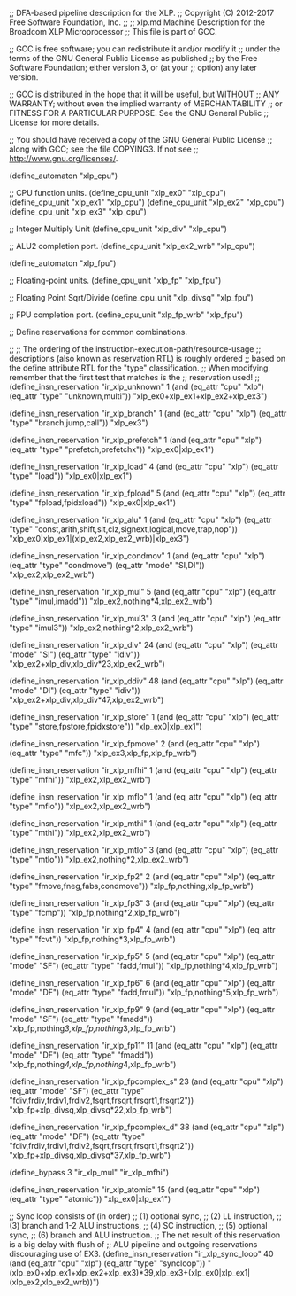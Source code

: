 ;; DFA-based pipeline description for the XLP.
;; Copyright (C) 2012-2017 Free Software Foundation, Inc.
;;
;; xlp.md   Machine Description for the Broadcom XLP Microprocessor
;; This file is part of GCC.

;; GCC is free software; you can redistribute it and/or modify it
;; under the terms of the GNU General Public License as published
;; by the Free Software Foundation; either version 3, or (at your
;; option) any later version.

;; GCC is distributed in the hope that it will be useful, but WITHOUT
;; ANY WARRANTY; without even the implied warranty of MERCHANTABILITY
;; or FITNESS FOR A PARTICULAR PURPOSE.  See the GNU General Public
;; License for more details.

;; You should have received a copy of the GNU General Public License
;; along with GCC; see the file COPYING3.  If not see
;; <http://www.gnu.org/licenses/>.

(define_automaton "xlp_cpu")

;; CPU function units.
(define_cpu_unit "xlp_ex0" "xlp_cpu")
(define_cpu_unit "xlp_ex1" "xlp_cpu")
(define_cpu_unit "xlp_ex2" "xlp_cpu")
(define_cpu_unit "xlp_ex3" "xlp_cpu")

;; Integer Multiply Unit
(define_cpu_unit "xlp_div" "xlp_cpu")

;; ALU2 completion port.
(define_cpu_unit "xlp_ex2_wrb" "xlp_cpu")

(define_automaton "xlp_fpu")

;; Floating-point units.
(define_cpu_unit "xlp_fp" "xlp_fpu")

;; Floating Point Sqrt/Divide
(define_cpu_unit "xlp_divsq" "xlp_fpu")

;; FPU completion port.
(define_cpu_unit "xlp_fp_wrb" "xlp_fpu")

;; Define reservations for common combinations.

;;
;; The ordering of the instruction-execution-path/resource-usage
;; descriptions (also known as reservation RTL) is roughly ordered
;; based on the define attribute RTL for the "type" classification.
;; When modifying, remember that the first test that matches is the
;; reservation used!
;;
(define_insn_reservation "ir_xlp_unknown" 1
  (and (eq_attr "cpu" "xlp")
       (eq_attr "type" "unknown,multi"))
  "xlp_ex0+xlp_ex1+xlp_ex2+xlp_ex3")

(define_insn_reservation "ir_xlp_branch" 1
  (and (eq_attr "cpu" "xlp")
       (eq_attr "type" "branch,jump,call"))
  "xlp_ex3")

(define_insn_reservation "ir_xlp_prefetch" 1
  (and (eq_attr "cpu" "xlp")
       (eq_attr "type" "prefetch,prefetchx"))
  "xlp_ex0|xlp_ex1")

(define_insn_reservation "ir_xlp_load" 4
  (and (eq_attr "cpu" "xlp")
       (eq_attr "type" "load"))
  "xlp_ex0|xlp_ex1")

(define_insn_reservation "ir_xlp_fpload" 5
  (and (eq_attr "cpu" "xlp")
       (eq_attr "type" "fpload,fpidxload"))
  "xlp_ex0|xlp_ex1")

(define_insn_reservation "ir_xlp_alu" 1
  (and (eq_attr "cpu" "xlp")
       (eq_attr "type" "const,arith,shift,slt,clz,signext,logical,move,trap,nop"))
  "xlp_ex0|xlp_ex1|(xlp_ex2,xlp_ex2_wrb)|xlp_ex3")

(define_insn_reservation "ir_xlp_condmov" 1
  (and (eq_attr "cpu" "xlp")
       (eq_attr "type" "condmove")
       (eq_attr "mode" "SI,DI"))
  "xlp_ex2,xlp_ex2_wrb")

(define_insn_reservation "ir_xlp_mul" 5
  (and (eq_attr "cpu" "xlp")
       (eq_attr "type" "imul,imadd"))
  "xlp_ex2,nothing*4,xlp_ex2_wrb")

(define_insn_reservation "ir_xlp_mul3" 3
  (and (eq_attr "cpu" "xlp")
       (eq_attr "type" "imul3"))
  "xlp_ex2,nothing*2,xlp_ex2_wrb")

(define_insn_reservation "ir_xlp_div" 24
  (and (eq_attr "cpu" "xlp")
       (eq_attr "mode" "SI")
       (eq_attr "type" "idiv"))
  "xlp_ex2+xlp_div,xlp_div*23,xlp_ex2_wrb")

(define_insn_reservation "ir_xlp_ddiv" 48
  (and (eq_attr "cpu" "xlp")
       (eq_attr "mode" "DI")
       (eq_attr "type" "idiv"))
  "xlp_ex2+xlp_div,xlp_div*47,xlp_ex2_wrb")

(define_insn_reservation "ir_xlp_store" 1
  (and (eq_attr "cpu" "xlp")
       (eq_attr "type" "store,fpstore,fpidxstore"))
  "xlp_ex0|xlp_ex1")

(define_insn_reservation "ir_xlp_fpmove" 2
  (and (eq_attr "cpu" "xlp")
       (eq_attr "type" "mfc"))
 "xlp_ex3,xlp_fp,xlp_fp_wrb")

(define_insn_reservation "ir_xlp_mfhi" 1
  (and (eq_attr "cpu" "xlp")
       (eq_attr "type" "mfhi"))
  "xlp_ex2,xlp_ex2_wrb")

(define_insn_reservation "ir_xlp_mflo" 1
  (and (eq_attr "cpu" "xlp")
       (eq_attr "type" "mflo"))
  "xlp_ex2,xlp_ex2_wrb")

(define_insn_reservation "ir_xlp_mthi" 1
  (and (eq_attr "cpu" "xlp")
       (eq_attr "type" "mthi"))
  "xlp_ex2,xlp_ex2_wrb")

(define_insn_reservation "ir_xlp_mtlo" 3
  (and (eq_attr "cpu" "xlp")
       (eq_attr "type" "mtlo"))
  "xlp_ex2,nothing*2,xlp_ex2_wrb")

(define_insn_reservation "ir_xlp_fp2" 2
  (and (eq_attr "cpu" "xlp")
       (eq_attr "type" "fmove,fneg,fabs,condmove"))
  "xlp_fp,nothing,xlp_fp_wrb")

(define_insn_reservation "ir_xlp_fp3" 3
  (and (eq_attr "cpu" "xlp")
       (eq_attr "type" "fcmp"))
  "xlp_fp,nothing*2,xlp_fp_wrb")

(define_insn_reservation "ir_xlp_fp4" 4
  (and (eq_attr "cpu" "xlp")
       (eq_attr "type" "fcvt"))
  "xlp_fp,nothing*3,xlp_fp_wrb")

(define_insn_reservation "ir_xlp_fp5" 5
  (and (eq_attr "cpu" "xlp")
       (eq_attr "mode" "SF")
       (eq_attr "type" "fadd,fmul"))
  "xlp_fp,nothing*4,xlp_fp_wrb")

(define_insn_reservation "ir_xlp_fp6" 6
  (and (eq_attr "cpu" "xlp")
       (eq_attr "mode" "DF")
       (eq_attr "type" "fadd,fmul"))
  "xlp_fp,nothing*5,xlp_fp_wrb")

(define_insn_reservation "ir_xlp_fp9" 9
  (and (eq_attr "cpu" "xlp")
       (eq_attr "mode" "SF")
       (eq_attr "type" "fmadd"))
  "xlp_fp,nothing*3,xlp_fp,nothing*3,xlp_fp_wrb")

(define_insn_reservation "ir_xlp_fp11" 11
  (and (eq_attr "cpu" "xlp")
       (eq_attr "mode" "DF")
       (eq_attr "type" "fmadd"))
  "xlp_fp,nothing*4,xlp_fp,nothing*4,xlp_fp_wrb")

(define_insn_reservation "ir_xlp_fpcomplex_s" 23
  (and (eq_attr "cpu" "xlp")
       (eq_attr "mode" "SF")
       (eq_attr "type" "fdiv,frdiv,frdiv1,frdiv2,fsqrt,frsqrt,frsqrt1,frsqrt2"))
  "xlp_fp+xlp_divsq,xlp_divsq*22,xlp_fp_wrb")

(define_insn_reservation "ir_xlp_fpcomplex_d" 38
  (and (eq_attr "cpu" "xlp")
       (eq_attr "mode" "DF")
       (eq_attr "type" "fdiv,frdiv,frdiv1,frdiv2,fsqrt,frsqrt,frsqrt1,frsqrt2"))
  "xlp_fp+xlp_divsq,xlp_divsq*37,xlp_fp_wrb")

(define_bypass 3 "ir_xlp_mul" "ir_xlp_mfhi")

(define_insn_reservation "ir_xlp_atomic" 15
  (and (eq_attr "cpu" "xlp")
       (eq_attr "type" "atomic"))
  "xlp_ex0|xlp_ex1")

;; Sync loop consists of (in order)
;; (1) optional sync,
;; (2) LL instruction,
;; (3) branch and 1-2 ALU instructions,
;; (4) SC instruction,
;; (5) optional sync,
;; (6) branch and ALU instruction.
;; The net result of this reservation is a big delay with flush of
;; ALU pipeline and outgoing reservations discouraging use of EX3.
(define_insn_reservation "ir_xlp_sync_loop" 40
  (and (eq_attr "cpu" "xlp")
       (eq_attr "type" "syncloop"))
  "(xlp_ex0+xlp_ex1+xlp_ex2+xlp_ex3)*39,xlp_ex3+(xlp_ex0|xlp_ex1|(xlp_ex2,xlp_ex2_wrb))")
